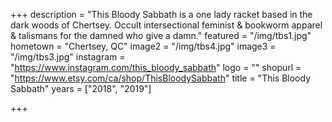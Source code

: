 +++
description = "This Bloody Sabbath is a one lady racket based in the dark woods of Chertsey. Occult intersectional feminist & bookworm apparel & talismans for the damned who give a damn."
featured = "/img/tbs1.jpg"
hometown = "Chertsey, QC"
image2 = "/img/tbs4.jpg"
image3 = "/img/tbs3.jpg"
instagram = "https://www.instagram.com/this_bloody_sabbath"
logo = ""
shopurl = "https://www.etsy.com/ca/shop/ThisBloodySabbath"
title = "This Bloody Sabbath"
years = ["2018", "2019"]

+++

